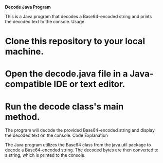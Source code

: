 **Decode Java Program**

This is a Java program that decodes a Base64-encoded string and prints the decoded text to the console.
Usage

  # Clone this repository to your local machine.
  # Open the decode.java file in a Java-compatible IDE or text editor.
  # Run the decode class's main method.

The program will decode the provided Base64-encoded string and display the decoded text on the console.
Code Explanation

The Java program utilizes the Base64 class from the java.util package to decode a Base64-encoded string. The decoded bytes are then converted to a string, which is printed to the console.
